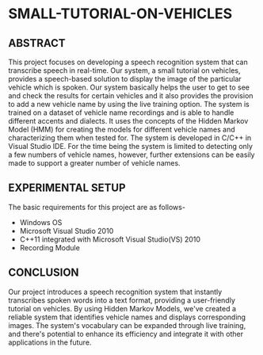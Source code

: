 # SMALL-TUTORIAL-ON-VEHICLES
## ABSTRACT
  This project focuses on developing a speech recognition system that can transcribe speech in real-time. Our system, a small tutorial on vehicles, provides a speech-based solution to display the image of the particular vehicle which is spoken. Our system basically helps the user to get to see and check the results for certain vehicles and it also provides the provision to add a new vehicle name by using the live training option. The system is trained on a dataset of vehicle name recordings and is able to handle different accents and dialects. It uses the concepts of the Hidden Markov Model (HMM) for creating the models for different vehicle names and characterizing them when tested for. The system is developed in C/C++ in Visual Studio IDE. For the time being the system is limited to detecting only a few numbers of vehicle names, however, further extensions can be easily made to support a greater number of vehicle names.

## EXPERIMENTAL SETUP
  The basic requirements for this project are as follows-
  * Windows OS
  * Microsoft Visual Studio 2010
  * C++11 integrated with Microsoft Visual Studio(VS) 2010
  * Recording Module

## CONCLUSION
  Our project introduces a speech recognition system that instantly transcribes spoken words into a text format, providing a user-friendly tutorial on vehicles. By using Hidden Markov Models, we've created a reliable system that identifies vehicle names and displays corresponding images. The system's vocabulary can be expanded through live training, and there's potential to enhance its efficiency and integrate it with other applications in the future.

